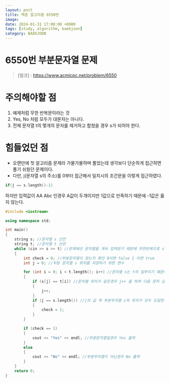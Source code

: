 ```yaml
---
layout: post
title: 백준 알고리즘 6550번
image: 
date: 2024-01-31 17:00:00 +0900
tags: [study, algorithm, baekjoon]
category: BAEKJOON
---
```

# 6550번 부분문자열 문제
> [링크] : https://www.acmicpc.net/problem/6550

# 주의해야할 점
1. 예제처럼 무한 반복문이라는 것
2. Yes, No 처럼 모두가 대문자는 아니다.
3. 전체 문자열 t의 몇개의 문자를 제거하고 합쳤을 경우 s가 되어야 한다.

# 힘들었던 점
 - 오랜만에 첫 알고리즘 문제라 가물가물하며 풀었는데 생각보다 단순하게 접근하면 풀기 쉬웠던 문제이다.
 - 다만, j(문자열 s의 주소)를 0부터 접근해서 일치시의 조건문을 이렇게 접근하였다.
 ```c++
 if(j == s.length()-1)
 ```
 하지만 입력값이 AA Abc 인경우 A값이 두개이지만 1값으로 만족하기 때문에 -1값은 옳지 않는다.



```c++
#include <iostream>

using namespace std;

int main()
{
    string s; //문자열 s 선언
    string t; //문자열 t 선언
    while (cin >> s >> t) //문제에선 문자열을 계속 입력받기 때문에 무한반복으로 s와 t를 입력받는다.
    {
        int check = 0; //부분문자열이 맞는지 확인 0이면 false 1 이면 true
        int j = 0; //부분 문자열 s 위치를 저장하기 위한 변수

        for (int i = 0; i < t.length(); i++) //문자열 s는 t의 일부이기 때문에 t의 전체를 문자열 비교한다.
        {
            if (s[j] == t[i]) //문자열 위치가 같은경우 j++ 을 하여 다음 문자 검사
            {
                j++;
            }
            if (j == s.length()) //j의 값 즉 부분무자열 s의 위치가 모두 도달한경우 check 값을 true로 변환
            {
                check = 1;
            }
        }

        if (check == 1)
        {
            cout << "Yes" << endl; //부분문자열일경우 Yes 출력
        }
        else
        {
            cout << "No" << endl; //부분무자열이 아닌경우 No 출력
        }
    }
    return 0;
}
```